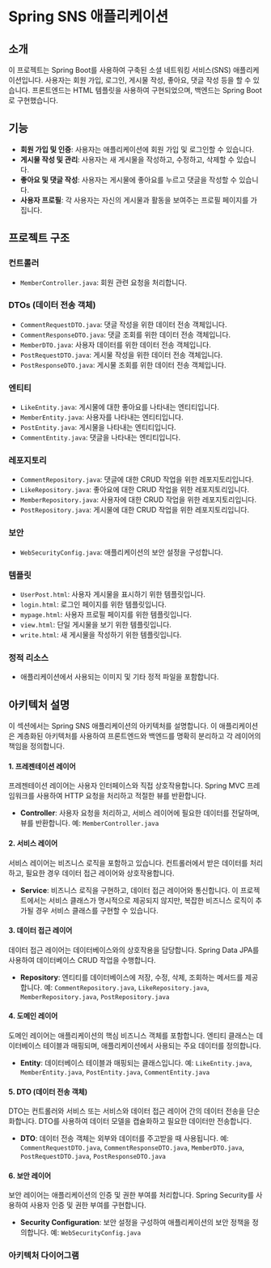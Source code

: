 # Spring SNS 애플리케이션

## 소개

이 프로젝트는 Spring Boot를 사용하여 구축된 소셜 네트워킹 서비스(SNS) 애플리케이션입니다. 사용자는 회원 가입, 로그인, 게시물 작성, 좋아요, 댓글 작성 등을 할 수 있습니다. 프론트엔드는 HTML 템플릿을 사용하여 구현되었으며, 백엔드는 Spring Boot로 구현했습니다.

## 기능

- **회원 가입 및 인증**: 사용자는 애플리케이션에 회원 가입 및 로그인할 수 있습니다.
- **게시물 작성 및 관리**: 사용자는 새 게시물을 작성하고, 수정하고, 삭제할 수 있습니다.
- **좋아요 및 댓글 작성**: 사용자는 게시물에 좋아요를 누르고 댓글을 작성할 수 있습니다.
- **사용자 프로필**: 각 사용자는 자신의 게시물과 활동을 보여주는 프로필 페이지를 가집니다.

## 프로젝트 구조

### 컨트롤러

- `MemberController.java`: 회원 관련 요청을 처리합니다.

### DTOs (데이터 전송 객체)

- `CommentRequestDTO.java`: 댓글 작성을 위한 데이터 전송 객체입니다.
- `CommentResponseDTO.java`: 댓글 조회를 위한 데이터 전송 객체입니다.
- `MemberDTO.java`: 사용자 데이터를 위한 데이터 전송 객체입니다.
- `PostRequestDTO.java`: 게시물 작성을 위한 데이터 전송 객체입니다.
- `PostResponseDTO.java`: 게시물 조회를 위한 데이터 전송 객체입니다.

### 엔티티

- `LikeEntity.java`: 게시물에 대한 좋아요를 나타내는 엔티티입니다.
- `MemberEntity.java`: 사용자를 나타내는 엔티티입니다.
- `PostEntity.java`: 게시물을 나타내는 엔티티입니다.
- `CommentEntity.java`: 댓글을 나타내는 엔티티입니다.

### 레포지토리

- `CommentRepository.java`: 댓글에 대한 CRUD 작업을 위한 레포지토리입니다.
- `LikeRepository.java`: 좋아요에 대한 CRUD 작업을 위한 레포지토리입니다.
- `MemberRepository.java`: 사용자에 대한 CRUD 작업을 위한 레포지토리입니다.
- `PostRepository.java`: 게시물에 대한 CRUD 작업을 위한 레포지토리입니다.

### 보안

- `WebSecurityConfig.java`: 애플리케이션의 보안 설정을 구성합니다.

### 템플릿

- `UserPost.html`: 사용자 게시물을 표시하기 위한 템플릿입니다.
- `login.html`: 로그인 페이지를 위한 템플릿입니다.
- `mypage.html`: 사용자 프로필 페이지를 위한 템플릿입니다.
- `view.html`: 단일 게시물을 보기 위한 템플릿입니다.
- `write.html`: 새 게시물을 작성하기 위한 템플릿입니다.

### 정적 리소스

- 애플리케이션에서 사용되는 이미지 및 기타 정적 파일을 포함합니다.

## 아키텍처 설명

이 섹션에서는 Spring SNS 애플리케이션의 아키텍처를 설명합니다. 이 애플리케이션은 계층화된 아키텍처를 사용하여 프론트엔드와 백엔드를 명확히 분리하고 각 레이어의 책임을 정의합니다.

#### 1. 프레젠테이션 레이어

프레젠테이션 레이어는 사용자 인터페이스와 직접 상호작용합니다. Spring MVC 프레임워크를 사용하여 HTTP 요청을 처리하고 적절한 뷰를 반환합니다.

- **Controller**: 사용자 요청을 처리하고, 서비스 레이어에 필요한 데이터를 전달하며, 뷰를 반환합니다. 예: `MemberController.java`

#### 2. 서비스 레이어

서비스 레이어는 비즈니스 로직을 포함하고 있습니다. 컨트롤러에서 받은 데이터를 처리하고, 필요한 경우 데이터 접근 레이어와 상호작용합니다.

- **Service**: 비즈니스 로직을 구현하고, 데이터 접근 레이어와 통신합니다. 이 프로젝트에서는 서비스 클래스가 명시적으로 제공되지 않지만, 복잡한 비즈니스 로직이 추가될 경우 서비스 클래스를 구현할 수 있습니다.

#### 3. 데이터 접근 레이어

데이터 접근 레이어는 데이터베이스와의 상호작용을 담당합니다. Spring Data JPA를 사용하여 데이터베이스 CRUD 작업을 수행합니다.

- **Repository**: 엔티티를 데이터베이스에 저장, 수정, 삭제, 조회하는 메서드를 제공합니다. 예: `CommentRepository.java`, `LikeRepository.java`, `MemberRepository.java`, `PostRepository.java`

#### 4. 도메인 레이어

도메인 레이어는 애플리케이션의 핵심 비즈니스 객체를 포함합니다. 엔티티 클래스는 데이터베이스 테이블과 매핑되며, 애플리케이션에서 사용되는 주요 데이터를 정의합니다.

- **Entity**: 데이터베이스 테이블과 매핑되는 클래스입니다. 예: `LikeEntity.java`, `MemberEntity.java`, `PostEntity.java`, `CommentEntity.java`

#### 5. DTO (데이터 전송 객체)

DTO는 컨트롤러와 서비스 또는 서비스와 데이터 접근 레이어 간의 데이터 전송을 단순화합니다. DTO를 사용하여 데이터 모델을 캡슐화하고 필요한 데이터만 전송합니다.

- **DTO**: 데이터 전송 객체는 외부와 데이터를 주고받을 때 사용됩니다. 예: `CommentRequestDTO.java`, `CommentResponseDTO.java`, `MemberDTO.java`, `PostRequestDTO.java`, `PostResponseDTO.java`

#### 6. 보안 레이어

보안 레이어는 애플리케이션의 인증 및 권한 부여를 처리합니다. Spring Security를 사용하여 사용자 인증 및 권한 부여를 구현합니다.

- **Security Configuration**: 보안 설정을 구성하여 애플리케이션의 보안 정책을 정의합니다. 예: `WebSecurityConfig.java`

### 아키텍처 다이어그램



